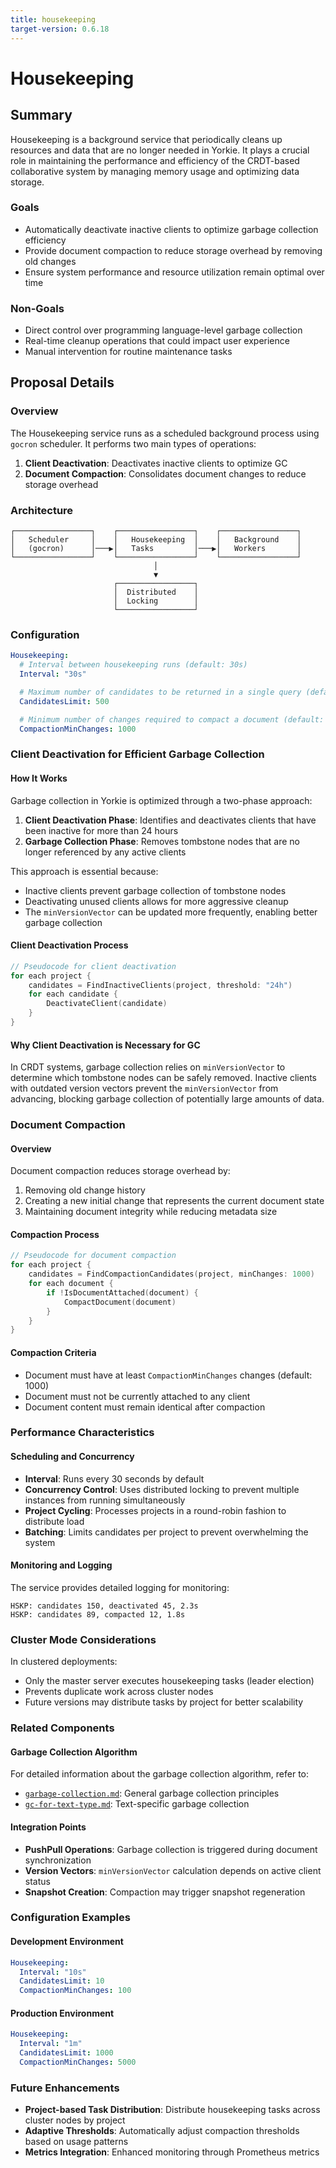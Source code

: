 ```yaml
---
title: housekeeping
target-version: 0.6.18
---
```


# Housekeeping

## Summary

Housekeeping is a background service that periodically cleans up resources and data that are no longer needed in Yorkie. It plays a crucial role in maintaining the performance and efficiency of the CRDT-based collaborative system by managing memory usage and optimizing data storage.

### Goals

- Automatically deactivate inactive clients to optimize garbage collection efficiency
- Provide document compaction to reduce storage overhead by removing old changes
- Ensure system performance and resource utilization remain optimal over time

### Non-Goals

- Direct control over programming language-level garbage collection
- Real-time cleanup operations that could impact user experience
- Manual intervention for routine maintenance tasks

## Proposal Details

### Overview

The Housekeeping service runs as a scheduled background process using `gocron` scheduler. It performs two main types of operations:

1. **Client Deactivation**: Deactivates inactive clients to optimize GC
2. **Document Compaction**: Consolidates document changes to reduce storage overhead

### Architecture

```
┌─────────────────┐    ┌─────────────────┐    ┌─────────────────┐
│   Scheduler     │    │   Housekeeping  │    │   Background    │
│   (gocron)      │───▶│   Tasks         │───▶│   Workers       │
└─────────────────┘    └─────────────────┘    └─────────────────┘
                                │
                                ▼
                       ┌─────────────────┐
                       │  Distributed    │
                       │  Locking        │
                       └─────────────────┘
```

### Configuration

```yaml
Housekeeping:
  # Interval between housekeeping runs (default: 30s)
  Interval: "30s"

  # Maximum number of candidates to be returned in a single query (default: 500)
  CandidatesLimit: 500

  # Minimum number of changes required to compact a document (default: 1000)
  CompactionMinChanges: 1000
```

### Client Deactivation for Efficient Garbage Collection

#### How It Works

Garbage collection in Yorkie is optimized through a two-phase approach:

1. **Client Deactivation Phase**: Identifies and deactivates clients that have been inactive for more than 24 hours
2. **Garbage Collection Phase**: Removes tombstone nodes that are no longer referenced by any active clients

This approach is essential because:

- Inactive clients prevent garbage collection of tombstone nodes
- Deactivating unused clients allows for more aggressive cleanup
- The `minVersionVector` can be updated more frequently, enabling better garbage collection

#### Client Deactivation Process

```go
// Pseudocode for client deactivation
for each project {
    candidates = FindInactiveClients(project, threshold: "24h")
    for each candidate {
        DeactivateClient(candidate)
    }
}
```

#### Why Client Deactivation is Necessary for GC

In CRDT systems, garbage collection relies on `minVersionVector` to determine which tombstone nodes can be safely removed. Inactive clients with outdated version vectors prevent the `minVersionVector` from advancing, blocking garbage collection of potentially large amounts of data.

### Document Compaction

#### Overview

Document compaction reduces storage overhead by:

1. Removing old change history
2. Creating a new initial change that represents the current document state
3. Maintaining document integrity while reducing metadata size

#### Compaction Process

```go
// Pseudocode for document compaction
for each project {
    candidates = FindCompactionCandidates(project, minChanges: 1000)
    for each document {
        if !IsDocumentAttached(document) {
            CompactDocument(document)
        }
    }
}
```

#### Compaction Criteria

- Document must have at least `CompactionMinChanges` changes (default: 1000)
- Document must not be currently attached to any client
- Document content must remain identical after compaction

### Performance Characteristics

#### Scheduling and Concurrency

- **Interval**: Runs every 30 seconds by default
- **Concurrency Control**: Uses distributed locking to prevent multiple instances from running simultaneously
- **Project Cycling**: Processes projects in a round-robin fashion to distribute load
- **Batching**: Limits candidates per project to prevent overwhelming the system

#### Monitoring and Logging

The service provides detailed logging for monitoring:

```
HSKP: candidates 150, deactivated 45, 2.3s
HSKP: candidates 89, compacted 12, 1.8s
```

### Cluster Mode Considerations

In clustered deployments:

- Only the master server executes housekeeping tasks (leader election)
- Prevents duplicate work across cluster nodes
- Future versions may distribute tasks by project for better scalability

### Related Components

#### Garbage Collection Algorithm

For detailed information about the garbage collection algorithm, refer to:

- [`garbage-collection.md`](garbage-collection.md): General garbage collection principles
- [`gc-for-text-type.md`](gc-for-text-type.md): Text-specific garbage collection

#### Integration Points

- **PushPull Operations**: Garbage collection is triggered during document synchronization
- **Version Vectors**: `minVersionVector` calculation depends on active client status
- **Snapshot Creation**: Compaction may trigger snapshot regeneration

### Configuration Examples

#### Development Environment

```yaml
Housekeeping:
  Interval: "10s"
  CandidatesLimit: 10
  CompactionMinChanges: 100
```

#### Production Environment

```yaml
Housekeeping:
  Interval: "1m"
  CandidatesLimit: 1000
  CompactionMinChanges: 5000
```

### Future Enhancements

- **Project-based Task Distribution**: Distribute housekeeping tasks across cluster nodes by project
- **Adaptive Thresholds**: Automatically adjust compaction thresholds based on usage patterns
- **Metrics Integration**: Enhanced monitoring through Prometheus metrics
